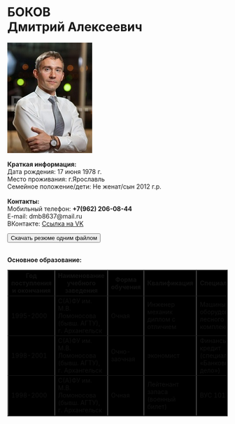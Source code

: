 <h1>БОКОВ
<br>Дмитрий Алексеевич</h1>
<img src="1_MG_3769.jpg">
<p valign="top" align="LEFT"><strong>Краткая информация:</strong>
  <br>Дата рождения: 17 июня 1978 г.
  <br>Место проживания: г.Ярославль
  <br>Семейное положение/дети: Не женат/сын 2012 г.р.
  <br>
  <br><strong>Контакты:</strong>
  <br>Мобильный телефон: <strong>+7(962) 206-08-44</strong>
  <br>E-mail: dmb8637@mail.ru
  <br>ВКонтакте: <a HREF="https://vk.com/id32994005" target="_blank">Ссылка на VK</a>
</p>
<p align="left"><a href="anketa_D_A_Bokov.docx" download=""><button>Скачать резюме одним файлом</button></a></p>
<br>
<strong>Основное образование:</strong>
<br>
<table border="1" cellspacing="0"
cellpadding="8" style="background-color:#000; color:#111">
<tbody>
    <tr>
      <th>Год поступления и окончания</th>
      <th>Наименование учебного заведения</th>
      <th>Форма обучения</th>
      <th>Квалификация</th>
      <th>Специальность</th>
    </tr>
    <tr>
      <td>1995-2000</td>
      <td>С(А)ФУ им. М.В. Ломоносова (бывш. АГТУ), г. Архангельск</td>
      <td>Очная</td>
      <td>Инженер механик диплом с отличием</td>
      <td>Машины и оборудование лесного комплекса</td>
    </tr>
    <tr>
      <td>1998-2001</td>
      <td>С(А)ФУ им. М.В. Ломоносова (бывш. АГТУ), г. Архангельск</td>
      <td>Очно-заочная</td>
      <td>экономист</td>
      <td>Финансы и кредит (специализация «Банковское дело»)</td>
    </tr>
    <tr>
      <td>1998-2000</td>
      <td>С(А)ФУ им. М.В. Ломоносова (бывш. АГТУ), г. Архангельск</td>
      <td>Очная</td>
      <td>Лейтенант запаса (военный билет)</td>
      <td>ВУС 101501</td>
    </tr>
  </tbody>
</table>
